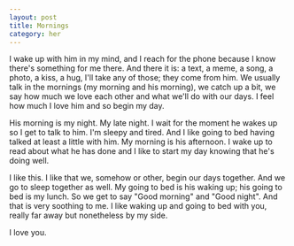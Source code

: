 ```yaml
---
layout: post
title: Mornings
category: her
---
```

I wake up with him in my mind, and I reach for the phone because I know there's something for me there. And there it is: a text, a meme, a song, a photo, a kiss, a hug, I'll take any of those; they come from him.
We usually talk in the mornings (my morning and his morning), we catch up a bit, we say how much we love each other and what we'll do with our days. I feel how much I love him and so begin my day.

His morning is my night. My late night. I wait for the moment he wakes up so I get to talk to him. I'm sleepy and tired. And I like going to bed having talked at least a little with him. 
My morning is his afternoon. I wake up to read about what he has done and I like to start my day knowing that he's doing well.

I like this. I like that we, somehow or other, begin our days together. And we go to sleep together as well. My going to bed is his waking up; his going to bed is my lunch. So we get to say "Good morning" and "Good night". And that is very soothing to me.
I like waking up and going to bed with you, really far away but nonetheless by my side. 

I love you. 
